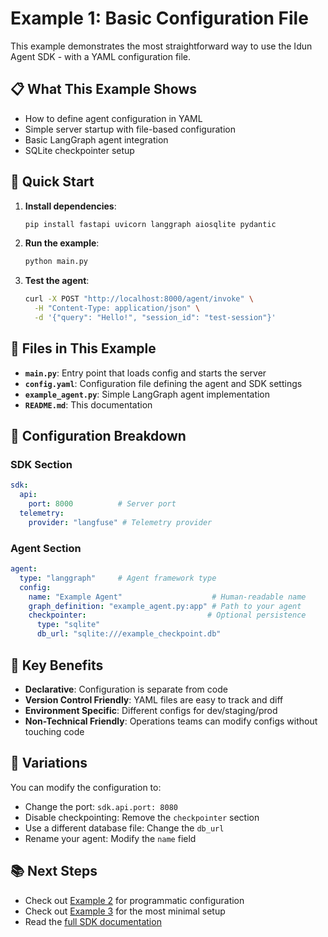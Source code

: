 # Example 1: Basic Configuration File

This example demonstrates the most straightforward way to use the Idun Agent SDK - with a YAML configuration file.

## 📋 What This Example Shows

- How to define agent configuration in YAML
- Simple server startup with file-based configuration
- Basic LangGraph agent integration
- SQLite checkpointer setup

## 🚀 Quick Start

1. **Install dependencies**:
   ```bash
   pip install fastapi uvicorn langgraph aiosqlite pydantic
   ```

2. **Run the example**:
   ```bash
   python main.py
   ```

3. **Test the agent**:
   ```bash
   curl -X POST "http://localhost:8000/agent/invoke" \
     -H "Content-Type: application/json" \
     -d '{"query": "Hello!", "session_id": "test-session"}'
   ```

## 📁 Files in This Example

- **`main.py`**: Entry point that loads config and starts the server
- **`config.yaml`**: Configuration file defining the agent and SDK settings
- **`example_agent.py`**: Simple LangGraph agent implementation
- **`README.md`**: This documentation

## 🔧 Configuration Breakdown

### SDK Section
```yaml
sdk:
  api:
    port: 8000          # Server port
  telemetry:
    provider: "langfuse" # Telemetry provider
```

### Agent Section
```yaml
agent:
  type: "langgraph"     # Agent framework type
  config:
    name: "Example Agent"                    # Human-readable name
    graph_definition: "example_agent.py:app" # Path to your agent
    checkpointer:                           # Optional persistence
      type: "sqlite"
      db_url: "sqlite:///example_checkpoint.db"
```

## 🎯 Key Benefits

- **Declarative**: Configuration is separate from code
- **Version Control Friendly**: YAML files are easy to track and diff
- **Environment Specific**: Different configs for dev/staging/prod
- **Non-Technical Friendly**: Operations teams can modify configs without touching code

## 🔄 Variations

You can modify the configuration to:

- Change the port: `sdk.api.port: 8080`
- Disable checkpointing: Remove the `checkpointer` section
- Use a different database file: Change the `db_url`
- Rename your agent: Modify the `name` field

## 📚 Next Steps

- Check out [Example 2](../02_programmatic_config/) for programmatic configuration
- Check out [Example 3](../03_minimal_setup/) for the most minimal setup
- Read the [full SDK documentation](../../README_USER_API.md) 